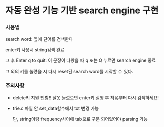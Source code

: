 # 자동 완성 기능 기반 search engine 구현

### 사용법
search word: 옆에 단어를 검색한다

enter키 사용시 string검색 완료

그 후 Enter q to quit: 이 문장이 나왔을 때 q 또는 Q 누르면 search engine 종료

그 외의 키를 눌렀을 시 다시 reset된 search word를 시작할 수 있다.

### 주의사항
- delete키 지원 안함!! 잘못 눌렀으면 enter키 실행 후 처음부터 다시 검색하세요!

- trie.c 파일 안 set_data함수에서 txt 변경 가능

    단, string이랑 frequency사이에 tab으로 구분 되어있어야 parsing 가능